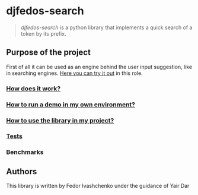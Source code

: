 # djfedos-search

> _djfedos-search_ is a python library that implements a quick search of a token by its prefix.

## Purpose of the project
First of all it can be used as an engine behind the user input suggestion, like in searching
engines. [Here you can try it out](http://yairdar.info:8000) in this role.

### [How does it work?](how_does_it_wrok.md)
### [How to run a demo in my own environment?](how_to_run_my_own_demo.md)
### [How to use the library in my project?](how_to_use.md)
### [Tests]()
### Benchmarks

## Authors
This library is written by Fedor Ivashchenko under the guidance of Yair Dar

